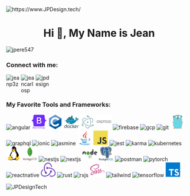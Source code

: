 <img src="https://i.imgur.com/yhEUSNs.png" alt="https://www.JPDesign.tech/">

<h1 align="center">Hi 👋, My Name is Jean</h1>

<p align="left">
  <img
    src="https://komarev.com/ghpvc/?username=jpere547&label=Profile%20views&color=0e75b6&style=flat"
    alt="jpere547" />
</p>

<h3 align="left">Connect with me:</h3>
<p align="left">
  <a href="https://twitter.com/jeanp3z" target="blank"><img align="left"
      src="https://raw.githubusercontent.com/rahuldkjain/github-profile-readme-generator/master/src/images/icons/Social/twitter.svg"
      alt="jeanp3z" height="60" width="40" />
  </a>
  <a href="https://linkedin.com/in/jeancarlosp" target="blank">
    <img align="left"
      src="https://raw.githubusercontent.com/rahuldkjain/github-profile-readme-generator/master/src/images/icons/Social/linked-in-alt.svg"
      alt="jeancarlosp" height="60" width="40" />
  </a>
  <a href="https://jpdesign.tech" target="blank"><img align="left"
      src="https://jpdesign.tech/images/brand-image.png"
      alt="jpdesign" height="60" width="40" /></a>
</br>
  
</p>
</br>
<h3 align="left">My Favorite Tools and Frameworks:</h3>
<p align="left">
    <img src="https://angular.io/assets/images/logos/angular/angular.svg" alt="angular" width="40"
      height="40" />
    <img
      src="https://raw.githubusercontent.com/devicons/devicon/master/icons/bootstrap/bootstrap-plain-wordmark.svg"
      alt="bootstrap" width="40" height="40" />
    <img src="https://raw.githubusercontent.com/devicons/devicon/master/icons/c/c-original.svg"
      alt="c" width="40" height="40" />
    <img
      src="https://raw.githubusercontent.com/devicons/devicon/master/icons/docker/docker-original-wordmark.svg"
      alt="docker" width="40" height="40" />
    <img
      src="https://raw.githubusercontent.com/devicons/devicon/master/icons/electron/electron-original.svg"
      alt="electron" width="40" height="40" />
    <img
      src="https://raw.githubusercontent.com/devicons/devicon/master/icons/express/express-original-wordmark.svg"
      alt="express" width="40" height="40" />
    <img src="https://www.vectorlogo.zone/logos/firebase/firebase-icon.svg" alt="firebase"
      width="40" height="40" />
    <img src="https://www.vectorlogo.zone/logos/google_cloud/google_cloud-icon.svg" alt="gcp"
      width="40" height="40" />
    <img src="https://www.vectorlogo.zone/logos/git-scm/git-scm-icon.svg" alt="git" width="40"
      height="40" />
    <img src="https://raw.githubusercontent.com/devicons/devicon/master/icons/go/go-original.svg"
      alt="go" width="40" height="40" />
    <img src="https://www.vectorlogo.zone/logos/graphql/graphql-icon.svg" alt="graphql" width="40"
      height="40" />
    <img src="https://upload.wikimedia.org/wikipedia/commons/d/d1/Ionic_Logo.svg" alt="ionic"
      width="40" height="40" />
    <img src="https://www.vectorlogo.zone/logos/jasmine/jasmine-icon.svg" alt="jasmine" width="40"
      height="40" />
    <img
      src="https://raw.githubusercontent.com/devicons/devicon/master/icons/java/java-original.svg"
      alt="java" width="40" height="40" />
    <img
      src="https://raw.githubusercontent.com/devicons/devicon/master/icons/javascript/javascript-original.svg"
      alt="javascript" width="40" height="40" />
    <img src="https://www.vectorlogo.zone/logos/jestjsio/jestjsio-icon.svg" alt="jest" width="40"
      height="40" />
    <img
      src="https://raw.githubusercontent.com/detain/svg-logos/780f25886640cef088af994181646db2f6b1a3f8/svg/karma.svg"
      alt="karma" width="40" height="40" />
    <img src="https://www.vectorlogo.zone/logos/kubernetes/kubernetes-icon.svg" alt="kubernetes"
      width="40" height="40" />
    <img
      src="https://raw.githubusercontent.com/devicons/devicon/master/icons/linux/linux-original.svg"
      alt="linux" width="40" height="40" />
    <img
      src="https://raw.githubusercontent.com/devicons/devicon/master/icons/mongodb/mongodb-original-wordmark.svg"
      alt="mongodb" width="40" height="40" />
    <img 
      src="https://cdn.jsdelivr.net/gh/devicons/devicon@latest/icons/nestjs/nestjs-original.svg" 
      alt="nestjs" width="40" height="40"/>
    <img src="https://cdn.worldvectorlogo.com/logos/nextjs-2.svg" alt="nextjs" width="40"
      height="40" />
    <img
      src="https://raw.githubusercontent.com/devicons/devicon/master/icons/nodejs/nodejs-original-wordmark.svg"
      alt="nodejs" width="40" height="40" />
    <img
      src="https://raw.githubusercontent.com/devicons/devicon/master/icons/postgresql/postgresql-original-wordmark.svg"
      alt="postgresql" width="40" height="40" />
    <img src="https://www.vectorlogo.zone/logos/getpostman/getpostman-icon.svg" alt="postman"
      width="40" height="40" />
    <img src="https://www.vectorlogo.zone/logos/pytorch/pytorch-icon.svg" alt="pytorch" width="40"
      height="40" />
    <img src="https://reactnative.dev/img/header_logo.svg" alt="reactnative" width="40" height="40" />
    <img
      src="https://raw.githubusercontent.com/devicons/devicon/master/icons/redux/redux-original.svg"
      alt="redux" width="40" height="40" />
    <img src="https://cdn.jsdelivr.net/gh/devicons/devicon@latest/icons/rust/rust-original.svg" 
      alt="rust" width="40" height="40" />
    <img src="https://cdn.jsdelivr.net/gh/devicons/devicon@latest/icons/rxjs/rxjs-original.svg" 
      alt="rxjs" width="40" height="40" />
    <img
      src="https://raw.githubusercontent.com/devicons/devicon/master/icons/sass/sass-original.svg"
      alt="sass" width="40" height="40" />
    <img src="https://www.vectorlogo.zone/logos/tailwindcss/tailwindcss-icon.svg" alt="tailwind"
      width="40" height="40" />
    <img src="https://www.vectorlogo.zone/logos/tensorflow/tensorflow-icon.svg" alt="tensorflow"
      width="40" height="40" />
    <img
      src="https://raw.githubusercontent.com/devicons/devicon/master/icons/typescript/typescript-original.svg"
      alt="typescript" width="40" height="40" />
</p>
<p>
  <img align="center"
    src="https://github-readme-stats.vercel.app/api/top-langs?username=JPDesignTech&show_icons=true&locale=en&layout=compact&hide=html"
    alt="JPDesignTech" />
</p>
